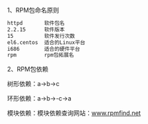 1、RPM包命名原则

```bash
httpd		软件包名
2.2.15		软件版本
15			软件发行次数
el6.centos	适合的Linux平台
i686		适合的硬件平台
rpm			rpm包拓展名
```

2、RPM包依赖

树形依赖：a->b->c

环形依赖：a->b->-c->a

模块依赖：模块依赖查询网站：www.rpmfind.net

